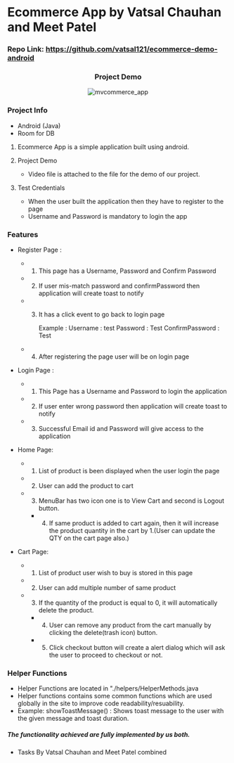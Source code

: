 # Ecommerce App by Vatsal Chauhan and Meet Patel
### Repo Link: https://github.com/vatsal121/ecommerce-demo-android
<div align="center">
    <h3>Project Demo</h3>
</div>

<div align="center" style="width: 100%">

![mvcommerce_app](mvcommerce_app.gif)

</div>

### Project Info

  - Android (Java)
  - Room for DB

1) Ecommerce App is a simple application built using android.
  
2) Project Demo
    - Video file is attached to the file for the demo of our project.
    
3) Test Credentials
    - When the user built the application then they have to register to the page 
    - Username and Password is mandatory to login the app

### Features

- Register Page : 
	- 1) This page has a Username, Password and Confirm Password 
	- 2) If user mis-match password and confirmPassword then application will create toast to notify
	- 3) It has a click event to go back to login page
			
			Example : 
			Username : test
			Password : Test
			ConfirmPassword : Test
			
	- 4) After registering the page user will be on login page 

- Login Page : 
	- 1) This Page has a Username and Password to login the application
	- 2) If user enter wrong password then application will create toast to notify
	- 3) Successful Email id and Password will give access to the application
	     

- Home Page: 
	- 1) List of product is been displayed when the user login the page
	- 2) User can add the product to cart 
	- 3) MenuBar has two icon one is to View Cart and second is Logout button.
    	- 4) If same product is added to cart again, then it will increase the product quantity in the cart by 1.(User can update the QTY on the cart page also.)

- Cart Page: 
	- 1) List of product user wish to buy is stored in this page 
	- 2) User can add multiple number of same product
	- 3) If the quantity of the product is equal to 0, it will automatically delete the product.
    	- 4) User can remove any product from the cart manually by clicking the delete(trash icon) button.
    	- 5) Click checkout button will create a alert dialog which will ask the user to proceed to checkout or not.

### Helper Functions

- Helper Functions are located in "./helpers/HelperMethods.java
- Helper functions contains some common functions which are used globally in the site to improve code readability/resuability.
- Example: showToastMessage() : Shows toast message to the user with the given message and toast duration.


##### The functionality achieved are fully implemented by us both.

- Tasks By Vatsal Chauhan and Meet Patel combined






















